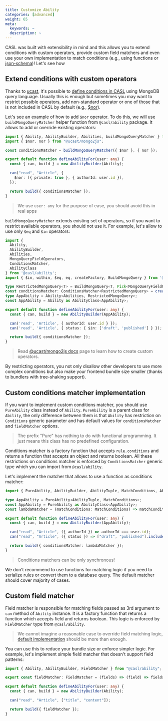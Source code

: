 ```yaml
---
title: Customize Ability
categories: [advanced]
weight: 65
meta:
  keywords: ~
  description: ~
---
```


CASL was built with extensibility in mind and this allows you to extend conditions with custom operators, provide custom field matchers and even use your own implementation to match conditions (e.g., using functions or [json-schema])! Let's see how

[json-schema]: https://json-schema.org/

## Extend conditions with custom operators

Thanks to [ucast](https://github.com/stalniy/ucast), it's possible to [define conditions in CASL](../../guide/conditions-in-depth) using MongoDB query language. Usually this is enough but sometimes you may want to restrict possible operators, add non-standard operator or one of those that is not included in CASL by default (e.g., [$nor]).

Let's see an example of how to add `$nor` operator. To do this, we will use `buildMongoQueryMatcher` helper function from `@casl/ability` package. It allows to add or override existing operators:

[$nor]: https://docs.mongodb.com/manual/reference/operator/query/nor/

```ts
import { Ability, AbilityBuilder, Abilities, buildMongoQueryMatcher } from "@casl/ability";
import { $nor, nor } from "@ucast/mongo2js";

const conditionsMatcher = buildMongoQueryMatcher({ $nor }, { nor });

export default function defineAbilityFor(user: any) {
  const { can, build } = new AbilityBuilder(Ability);

  can("read", "Article", {
    $nor: [{ private: true }, { authorId: user.id }],
  });

  return build({ conditionsMatcher });
}
```

> We use `user: any` for the purpose of ease, you should avoid this in real apps

`buildMongoQueryMatcher` extends existing set of operators, so if you want to restrict available operators, you should not use it. For example, let's allow to use only `$eq` and `$in` operators:

```ts
import {
  Ability,
  AbilityBuilder,
  Abilities,
  MongoQueryFieldOperators,
  ConditionsMatcher,
  AbilityClass
} from '@casl/ability';
import { $in, within, $eq, eq, createFactory, BuildMongoQuery } from '@ucast/mongo2js';

type RestrictedMongoQuery<T> = BuildMongoQuery<T, Pick<MongoQueryFieldOperators, '$eq' | '$in'>>;
const conditionsMatcher: ConditionsMatcher<RestrictedMongoQuery> = createFactory({ $in, $eq }, { in: within, eq });
type AppAbility = Ability<Abilities, RestrictedMongoQuery>;
const AppAbility = Ability as AbilityClass<AppAbility>;

export default function defineAbilityFor(user: any) {
  const { can, build } = new AbilityBuilder(AppAbility);

  can('read', 'Article', { authorId: user.id } });
  can('read', 'Article', { status: { $in: ['draft', 'published'] } });

  return build({ conditionsMatcher });
}
```

> Read [@ucast/mongo2js docs](https://github.com/stalniy/ucast/tree/master/packages/mongo2js#custom-operator) page to learn how to create custom operators.

By restricting operators, you not only disallow other developers to use more complex conditions but also make your frontend bundle size smaller (thanks to bundlers with tree-shaking support).

## Custom conditions matcher implementation

If you want to implement custom conditions matcher, you should use `PureAbility` class instead of `Ability`. `PureAbility` is a parent class for `Ability`, the only difference between them is that `Ability` has restriction on `Conditions` generic parameter and has default values for `conditionsMatcher` and `fieldMatcher` options.

> The prefix "Pure" has nothing to do with functional programming. It just means this class has no predefined configuration.

Conditions matcher is a factory function that accepts `rule.conditions` and returns a function that accepts an object and returns boolean. All these restrictions on conditions matcher is enforced by `ConditionsMatcher` generic type which you can import from `@casl/ability`.

Let's implement the matcher that allows to use a function as conditions matcher:

```ts
import { PureAbility, AbilityBuilder, AbilityTuple, MatchConditions, AbilityClass } from "@casl/ability";

type AppAbility = PureAbility<AbilityTuple, MatchConditions>;
const AppAbility = PureAbility as AbilityClass<AppAbility>;
const lambdaMatcher = (matchConditions: MatchConditions) => matchConditions;

export default function defineAbilityFor(user: any) {
  const { can, build } = new AbilityBuilder(AppAbility);

  can("read", "Article", ({ authorId }) => authorId === user.id);
  can("read", "Article", ({ status }) => ["draft", "published"].includes(status));

  return build({ conditionsMatcher: lambdaMatcher });
}
```

> Conditions matchers can be only synchronous!

We don't recommend to use functions for matching logic if you need to serialize rules or convert them to a database query. The default matcher should cover majority of cases.

## Custom field matcher

Field matcher is responsible for matching fields passed as 3rd argument to `can` method of `Ability` instance. It is a factory function that returns a function which accepts field and returns boolean. This logic is enforced by `FieldMatcher` type from `@casl/ability`.

> We cannot imagine a reasonable case to override field matching logic, [default implementation](../../guide/restricting-fields) should be more than enough.

You can use this to reduce your bundle size or enforce simpler logic. For example, let's implement simple field matcher that doesn't support field patterns:

```ts
import { Ability, AbilityBuilder, FieldMatcher } from "@casl/ability";

export const fieldMatcher: FieldMatcher = (fields) => (field) => fields.includes(field);

export default function defineAbilityFor(user: any) {
  const { can, build } = new AbilityBuilder(Ability);

  can("read", "Article", ["title", "content"]);

  return build({ fieldMatcher });
}
```
